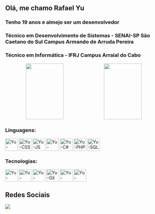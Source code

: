 ## Olá, me chamo Rafael Yu

### Tenho 19 anos e almejo ser um desenvolvedor

### Técnico em Desenvolvimento de Sistemas - SENAI-SP São Caetano do Sul Campus Armando de Arruda Pereira

### Técnico em Informática - IFRJ Campus Arraial do Cabo

<div align="center">
  <img height="180em" width="49%" src="https://github-readme-stats.vercel.app/api?username=YuuY314&show_icons=true&hide=stars,issues&theme=codeSTACKr">
  <img height="180em" width="49%" src="https://github-readme-stats.vercel.app/api/top-langs/?username=YuuY314&layout=compact&theme=codeSTACKr"/>
</div>

### Linguagens:
<div style="display: inline_block">
  <img align="center" alt="Yu-HTML" height="40" width="40" src="https://cdn.jsdelivr.net/gh/devicons/devicon/icons/html5/html5-original.svg"/>
  <img align="center" alt="Yu-CSS"  height="40" width="40" src="https://cdn.jsdelivr.net/gh/devicons/devicon/icons/css3/css3-original.svg"/>    
  <img align="center" alt="Yu-JS"   height="40" width="40" src="https://cdn.jsdelivr.net/gh/devicons/devicon/icons/javascript/javascript-original.svg"/>
  <img align="center" alt="Yu-Java" height="40" width="40" src="https://cdn.jsdelivr.net/gh/devicons/devicon/icons/java/java-original.svg"/>
  <img align="center" alt="Yu-C#"   height="40" width="40" src="https://cdn.jsdelivr.net/gh/devicons/devicon@latest/icons/csharp/csharp-original.svg"/>
  <img align="center" alt="Yu-PHP"  height="40" width="40" src="https://cdn.jsdelivr.net/gh/devicons/devicon/icons/php/php-original.svg"/>
  <img align="center" alt="Yu-SQL"  height="40" width="40" src="https://cdn.jsdelivr.net/gh/devicons/devicon@latest/icons/azuresqldatabase/azuresqldatabase-original.svg"/>
</div>

### Tecnologias:
<div style="display: inline_block">
  <img align="center" alt="Yu-React"    height="40" width="40" src="https://cdn.jsdelivr.net/gh/devicons/devicon/icons/react/react-original.svg"/>
  <img align="center" alt="Yu-Node"     height="40" width="40" src="https://cdn.jsdelivr.net/gh/devicons/devicon/icons/nodejs/nodejs-original.svg"/>
  <img align="center" alt="Yu-Unity"    height="40" width="40" src="https://cdn.jsdelivr.net/gh/devicons/devicon/icons/unity/unity-original.svg"/>
  <img align="center" alt="Yu-Git"      height="40" width="40" src="https://cdn.jsdelivr.net/gh/devicons/devicon/icons/git/git-original.svg"/>
  <img align="center" alt="Yu-GitHub"   height="40" width="40" src="https://cdn.jsdelivr.net/gh/devicons/devicon/icons/github/github-original.svg"/>
  <img align="center" alt="Yu-MySQL"  height="40" width="40" src="https://cdn.jsdelivr.net/gh/devicons/devicon/icons/mysql/mysql-original.svg"/>
</div>

## Redes Sociais

<div>
  <a href="https://www.linkedin.com/in/rafaelyuuy/" target="_blank"><img src="https://img.shields.io/badge/LinkedIn-0077B5?style=for-the-badge&logo=linkedin&logoColor=white"/></a>
</div>
